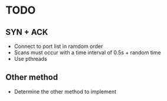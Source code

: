 # TODO

## SYN + ACK

-   Connect to port list in ramdom order
-   Scans must occur with a time interval of 0.5s + random time
-   Use pthreads

## Other method

-   Determine the other method to implement
